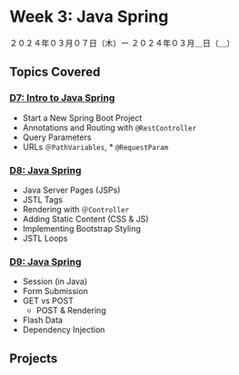 # Week 3: Java Spring

２０２４年０３月０７日（木）ー ２０２４年０３月＿日（＿）

## Topics Covered

### [D7: Intro to Java Spring](Lecture-Code/D7-Spring_Intro/)
- Start a New Spring Boot Project
- Annotations and Routing with `@RestController`
- Query Parameters
- URLs `＠PathVariables`, * `@RequestParam`

### [D8: Java Spring](#)
- Java Server Pages (JSPs)
- JSTL Tags
- Rendering with `＠Controller`
- Adding Static Content (CSS & JS)
- Implementing Bootstrap Styling
- JSTL Loops

### [D9: Java Spring](#)
- Session (in Java)
- Form Submission
- GET vs POST
    - POST & Rendering
- Flash Data
- Dependency Injection

## Projects

